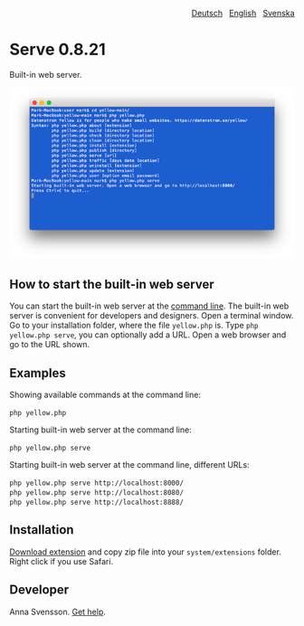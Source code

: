 <p align="right"><a href="README-de.md">Deutsch</a> &nbsp; <a href="README.md">English</a> &nbsp; <a href="README-sv.md">Svenska</a></p>

# Serve 0.8.21

Built-in web server.

<p align="center"><img src="serve-screenshot.png?raw=true" alt="Screenshot"></p>

## How to start the built-in web server

You can start the built-in web server at the [command line](https://github.com/annaesvensson/yellow-command). The built-in web server is convenient for developers and designers. Open a terminal window. Go to your installation folder, where the file `yellow.php` is. Type `php yellow.php serve`, you can optionally add a URL. Open a web browser and go to the URL shown.

## Examples

Showing available commands at the command line:

`php yellow.php`

Starting built-in web server at the command line:

`php yellow.php serve`  

Starting built-in web server at the command line, different URLs:

`php yellow.php serve http://localhost:8000/`  
`php yellow.php serve http://localhost:8080/`  
`php yellow.php serve http://localhost:8888/`  

## Installation

[Download extension](https://github.com/annaesvensson/yellow-serve/archive/main.zip) and copy zip file into your `system/extensions` folder. Right click if you use Safari.

## Developer

Anna Svensson. [Get help](https://datenstrom.se/yellow/help/).
